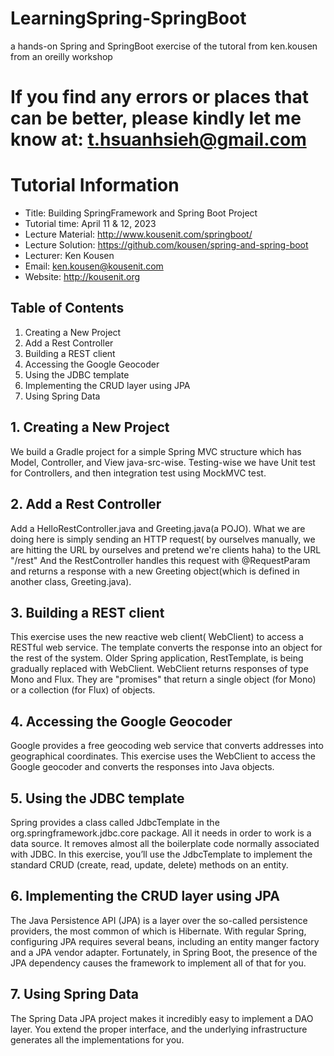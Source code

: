 # LearningSpring-SpringBoot
a hands-on Spring and SpringBoot exercise of the tutoral from ken.kousen from an oreilly workshop
# If you find any errors or places that can be better, please kindly let me know at: t.hsuanhsieh@gmail.com

# Tutorial Information

- Title: Building SpringFramework and Spring Boot Project
- Tutorial time: April 11 & 12, 2023
- Lecture Material: http://www.kousenit.com/springboot/
- Lecture Solution: https://github.com/kousen/spring-and-spring-boot
- Lecturer: Ken Kousen
- Email: ken.kousen@kousenit.com
- Website: http://kousenit.org

## Table of Contents

1. Creating a New Project
2. Add a Rest Controller
3. Building a REST client
4. Accessing the Google Geocoder
5. Using the JDBC template
6. Implementing the CRUD layer using JPA
7. Using Spring Data

## 1. Creating a New Project 

We build a Gradle project for a simple Spring MVC structure which has Model, Controller, and View java-src-wise. Testing-wise we have Unit test for Controllers, and then integration test using MockMVC test. 

## 2. Add a Rest Controller

Add a HelloRestController.java and Greeting.java(a POJO). What we are doing here is simply sending an HTTP request( by ourselves manually, we are hitting the URL by ourselves and pretend we're clients haha) to the URL "/rest" And the RestController handles this request with @RequestParam and returns a response with a new Greeting object(which is defined in another class, Greeting.java). 

## 3. Building a REST client

This exercise uses the new reactive web client( WebClient) to access a RESTful web service. The template converts the response into an object for the rest of the system. Older Spring application, RestTemplate, is being gradually replaced with WebClient. WebClient returns responses of type Mono and Flux. They are "promises" that return a single object (for Mono) or a collection (for Flux) of objects.

## 4. Accessing the Google Geocoder

Google provides a free geocoding web service that converts addresses into geographical coordinates. This exercise uses the WebClient to access the Google geocoder and converts the responses into Java objects.

## 5. Using the JDBC template

Spring provides a class called JdbcTemplate in the org.springframework.jdbc.core package. All it needs in order to work is a data source. It removes almost all the boilerplate code normally associated with JDBC. In this exercise, you’ll use the JdbcTemplate to implement the standard CRUD (create, read, update, delete) methods on an entity.

## 6. Implementing the CRUD layer using JPA

The Java Persistence API (JPA) is a layer over the so-called persistence providers, the most common of which is Hibernate. With regular Spring, configuring JPA requires several beans, including an entity manger factory and a JPA vendor adapter. Fortunately, in Spring Boot, the presence of the JPA dependency causes the framework to implement all of that for you.

## 7. Using Spring Data

The Spring Data JPA project makes it incredibly easy to implement a DAO layer. You extend the proper interface, and the underlying infrastructure generates all the implementations for you.
